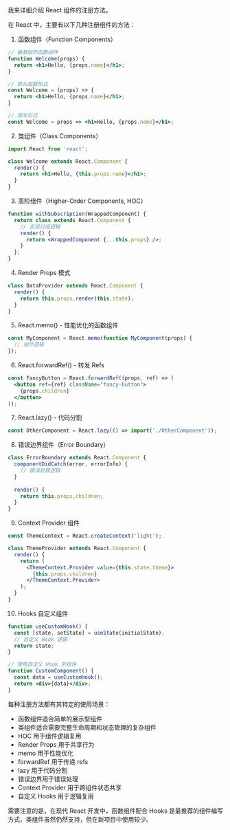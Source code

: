 我来详细介绍 React 组件的注册方法。

在 React 中，主要有以下几种注册组件的方法：

1. 函数组件（Function Components）
```jsx
// 最基础的函数组件
function Welcome(props) {
  return <h1>Hello, {props.name}</h1>;
}

// 箭头函数形式
const Welcome = (props) => {
  return <h1>Hello, {props.name}</h1>;
}

// 简写形式
const Welcome = props => <h1>Hello, {props.name}</h1>;
```

2. 类组件（Class Components）
```jsx
import React from 'react';

class Welcome extends React.Component {
  render() {
    return <h1>Hello, {this.props.name}</h1>;
  }
}
```

3. 高阶组件（Higher-Order Components, HOC）
```jsx
function withSubscription(WrappedComponent) {
  return class extends React.Component {
    // 实现订阅逻辑
    render() {
      return <WrappedComponent {...this.props} />;
    }
  };
}
```

4. Render Props 模式
```jsx
class DataProvider extends React.Component {
  render() {
    return this.props.render(this.state);
  }
}
```

5. React.memo() - 性能优化的函数组件
```jsx
const MyComponent = React.memo(function MyComponent(props) {
  // 组件逻辑
});
```

6. React.forwardRef() - 转发 Refs
```jsx
const FancyButton = React.forwardRef((props, ref) => (
  <button ref={ref} className="fancy-button">
    {props.children}
  </button>
));
```

7. React.lazy() - 代码分割
```jsx
const OtherComponent = React.lazy(() => import('./OtherComponent'));
```

8. 错误边界组件（Error Boundary）
```jsx
class ErrorBoundary extends React.Component {
  componentDidCatch(error, errorInfo) {
    // 错误处理逻辑
  }
  
  render() {
    return this.props.children;
  }
}
```

9. Context Provider 组件
```jsx
const ThemeContext = React.createContext('light');

class ThemeProvider extends React.Component {
  render() {
    return (
      <ThemeContext.Provider value={this.state.theme}>
        {this.props.children}
      </ThemeContext.Provider>
    );
  }
}
```

10. Hooks 自定义组件
```jsx
function useCustomHook() {
  const [state, setState] = useState(initialState);
  // 自定义 Hook 逻辑
  return state;
}

// 使用自定义 Hook 的组件
function CustomComponent() {
  const data = useCustomHook();
  return <div>{data}</div>;
}
```

每种注册方法都有其特定的使用场景：
- 函数组件适合简单的展示型组件
- 类组件适合需要完整生命周期和状态管理的复杂组件
- HOC 用于组件逻辑复用
- Render Props 用于共享行为
- memo 用于性能优化
- forwardRef 用于传递 refs
- lazy 用于代码分割
- 错误边界用于错误处理
- Context Provider 用于跨组件状态共享
- 自定义 Hooks 用于逻辑复用

需要注意的是，在现代 React 开发中，函数组件配合 Hooks 是最推荐的组件编写方式，类组件虽然仍然支持，但在新项目中使用较少。